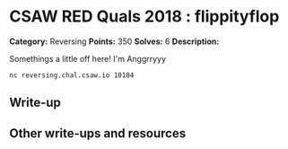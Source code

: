 
# CSAW RED Quals 2018 : flippityflop

**Category:** Reversing
**Points:** 350
**Solves:** 6
**Description:**

Somethings a little off here! I'm Anggrryyy 

 `nc reversing.chal.csaw.io 10104`

## Write-up

## Other write-ups and resources


